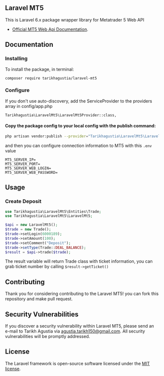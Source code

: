 
## Laravel MT5

This is Laravel 6.x package wrapper library for Metatrader 5 Web API
- [Official MT5 Web Api Documentation](https://support.metaquotes.net/en/docs/mt5/api/webapi).


## Documentation

### Installing 
To install the package, in terminal:
```
composer require tarikhagustia/laravel-mt5
```

### Configure
If you don't use auto-discovery, add the ServiceProvider to the providers array in config/app.php
```
Tarikhagustia\LaravelMt5\LaravelMt5Provider::class,
```

#### Copy the package config to your local config with the publish command:

```bash
php artisan vendor:publish --provider="Tarikhagustia\LaravelMt5\LaravelMt5Provider"
```

and then you can configure connection information to MT5 with this ``.env`` value

```dotenv
MT5_SERVER_IP=
MT5_SERVER_PORT=
MT5_SERVER_WEB_LOGIN=
MT5_SERVER_WEB_PASSWORD=
```

## Usage

### Create Deposit
```php
use Tarikhagustia\LaravelMt5\Entities\Trade;
use Tarikhagustia\LaravelMt5\LaravelMt5;

$api = new LaravelMt5();
$trade = new Trade();
$trade->setLogin(6000189);
$trade->setAmount(100);
$trade->setComment("Deposit");
$trade->setType(Trade::DEAL_BALANCE);
$result = $api->trade($trade);
```

The result variable will return Trade class with ticket information, you can grab ticket number by calling ``$result->getTicket()``
   
## Contributing

Thank you for considering contributing to the Laravel MT5! you can fork this repository and make pull request.

## Security Vulnerabilities

If you discover a security vulnerability within Laravel MT5, please send an e-mail to Tarikh Agustia via [agustia.tarikh150@gmail.com](mailto:agustia.tarikh150@gmail.com). All security vulnerabilities will be promptly addressed.

## License

The Laravel framework is open-source software licensed under the [MIT license](https://opensource.org/licenses/MIT).
